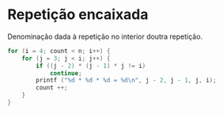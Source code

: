 # Repetição encaixada

Denominação dada à repetição no interior doutra repetição.

```c
for (i = 4; count < n; i++) {
    for (j = 3; j < i; j++) {
        if ((j - 2) * (j - 1) * j != i)
            continue;
        printf ("%d * %d * %d = %d\n", j - 2, j - 1, j, i);
        count ++;
    }
}
```
